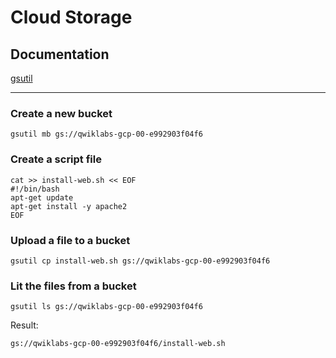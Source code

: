 # Cloud Storage

## Documentation

[gsutil](https://cloud.google.com/storage/docs/gsutil)

----

### Create a new bucket
```
gsutil mb gs://qwiklabs-gcp-00-e992903f04f6
```

### Create a script file 
```
cat >> install-web.sh << EOF
#!/bin/bash
apt-get update
apt-get install -y apache2
EOF
```

### Upload a file to a bucket
```
gsutil cp install-web.sh gs://qwiklabs-gcp-00-e992903f04f6
```

### Lit the files from a bucket
```
gsutil ls gs://qwiklabs-gcp-00-e992903f04f6
```
Result:
```
gs://qwiklabs-gcp-00-e992903f04f6/install-web.sh
```